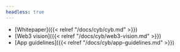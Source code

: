 ```yaml
---
headless: true
---
```


- [Whitepaper]({{< relref "/docs/cyb/cyb.md" >}})
- [Web3 vision]({{< relref "/docs/cyb/web3-vision.md" >}})
- [App guidelines]({{< relref "/docs/cyb/app-guidelines.md" >}})
